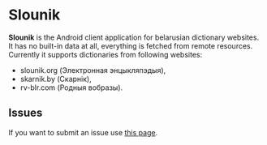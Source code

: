 # Slounik
**Slounik** is the Android client application for belarusian dictionary websites.
It has no built-in data at all, everything is fetched from remote resources.
Currently it supports dictionaries from following websites:
* slounik.org (Электронная энцыкляпэдыя),
* skarnik.by (Скарнік),
* rv-blr.com (Родныя вобразы).
## Issues
If you want to submit an issue use [this page](https://github.com/anibyl/slounik/issues).
